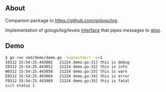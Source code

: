 ## About

Companion package to https://github.com/gologs/log.

Implementation of gologs/log/levels [Interface](https://godoc.org/github.com/gologs/log/levels#Interface)
that pipes messages to [glog](https://godoc.org/github.com/golang/glog).

## Demo

```sh
$ go run cmd/demo/demo.go -logtostderr -v=1
I0312 15:54:25.443002   21224 demo.go:31] this is debug
I0312 15:54:25.443052   21224 demo.go:32] this is info
W0312 15:54:25.443058   21224 demo.go:33] this is warn
E0312 15:54:25.443064   21224 demo.go:34] this is error
F0312 15:54:25.443069   21224 demo.go:35] this is fatal
exit status 1
```

